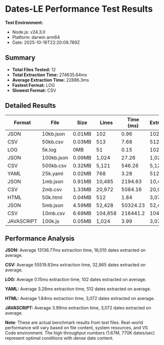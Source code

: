 # Dates-LE Performance Test Results

**Test Environment:**

- Node.js: v24.3.0
- Platform: darwin arm64
- Date: 2025-10-16T22:20:09.789Z

## Summary

- **Total Files Tested:** 12
- **Total Extraction Time:** 274635.64ms
- **Average Extraction Time:** 22886.3ms
- **Fastest Format:** LOG
- **Slowest Format:** CSV

## Detailed Results

| Format     | File       | Size   | Lines   | Time (ms) | Extracted | Dates/sec | MB/sec | Memory (MB)        |
| ---------- | ---------- | ------ | ------- | --------- | --------- | --------- | ------ | ------------------ |
| JSON       | 10kb.json  | 0.01MB | 102     | 0.96      | 102       | 106,250   | 9.01   | 0                  |
| CSV        | 50kb.csv   | 0.03MB | 513     | 7.68      | 512       | 66,667    | 4.12   | 0                  |
| LOG        | 5k.log     | 0MB    | 51      | 0.15      | 102       | 680,000   | 17.76  | 0                  |
| JSON       | 100kb.json | 0.09MB | 1,024   | 27.26     | 1,024     | 37,564    | 3.22   | 0                  |
| CSV        | 500kb.csv  | 0.32MB | 5,121   | 546.26    | 5,120     | 9,373     | 0.59   | 0                  |
| YAML       | 25k.yaml   | 0.02MB | 768     | 3.28      | 512       | 156,098   | 6.07   | 0                  |
| JSON       | 1mb.json   | 0.91MB | 10,485  | 2194.63   | 10,485    | 4,778     | 0.41   | 9.91               |
| CSV        | 2mb.csv    | 1.33MB | 20,972  | 5084.16   | 20,971    | 4,125     | 0.26   | 15.429999999999998 |
| HTML       | 50k.html   | 0.04MB | 512     | 1.84      | 3,072     | 1,669,565 | 19.64  | 0                  |
| JSON       | 5mb.json   | 4.59MB | 52,428  | 50324.23  | 52,428    | 1,042     | 0.09   | 32.6               |
| CSV        | 10mb.csv   | 6.69MB | 104,858 | 216441.2  | 104,857   | 484       | 0.03   | 46.24              |
| JAVASCRIPT | 100k.js    | 0.05MB | 1,024   | 3.99      | 3,072     | 769,925   | 13.2   | 0                  |

## Performance Analysis

**JSON:** Average 13136.77ms extraction time, 16,010 dates extracted on average.

**CSV:** Average 55519.83ms extraction time, 32,865 dates extracted on average.

**LOG:** Average 0.15ms extraction time, 102 dates extracted on average.

**YAML:** Average 3.28ms extraction time, 512 dates extracted on average.

**HTML:** Average 1.84ms extraction time, 3,072 dates extracted on average.

**JAVASCRIPT:** Average 3.99ms extraction time, 3,072 dates extracted on average.

**Note**: These are actual benchmark results from test files. Real-world performance will vary based on file content, system resources, and VS Code environment. The high throughput numbers (1.67M, 770K dates/sec) represent optimal conditions with dense date content.
